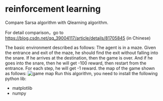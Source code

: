 # reinforcement learning
Compare Sarsa algorithm with Qlearning algorithm.

For detail comparison，go to https://blog.csdn.net/qq_39004117/article/details/81705845 (in Chinese)

The basic environment described as follows:
The agent is in a maze. Given the entrance and exit of the maze, he should find the exit without falling into the snare. If he arrives at the destination, then the game is over. And if he goes into the snare, then he will get -100 reward, then restart from the entrance. For each step, he will get -1 reward.
the map of the game shown as follows:
![game map](https://github.com/nuomizai/Qlearning/blob/master/image/map.jpg)
Run this algorithm, you need to install the following python lib:
- matplotlib
- numpy
